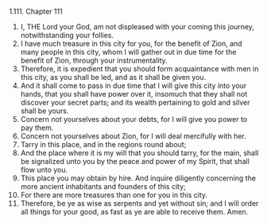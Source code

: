 1.111. Chapter 111
1. I, THE Lord your God, am not displeased with your coming this journey, notwithstanding your follies.
2. I have much treasure in this city for you, for the benefit of Zion, and many people in this city, whom I will gather out in due time for the benefit of Zion, through your instrumentality.
3. Therefore, it is expedient that you should form acquaintance with men in this city, as you shall be led, and as it shall be given you.
4. And it shall come to pass in due time that I will give this city into your hands, that you shall have power over it, insomuch that they shall not discover your secret parts; and its wealth pertaining to gold and silver shall be yours.
5. Concern not yourselves about your debts, for I will give you power to pay them.
6. Concern not yourselves about Zion, for I will deal mercifully with her.
7. Tarry in this place, and in the regions round about;
8. And the place where it is my will that you should tarry, for the main, shall be signalized unto you by the peace and power of my Spirit, that shall flow unto you.
9. This place you may obtain by hire. And inquire diligently concerning the more ancient inhabitants and founders of this city;
10. For there are more treasures than one for you in this city.
11. Therefore, be ye as wise as serpents and yet without sin; and I will order all things for your good, as fast as ye are able to receive them. Amen.

